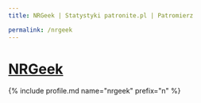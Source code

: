 ```yaml
---
title: NRGeek | Statystyki patronite.pl | Patromierz

permalink: /nrgeek
---
```


# [NRGeek](https://patronite.pl/nrgeek)

{% include profile.md name="nrgeek" prefix="n" %}
